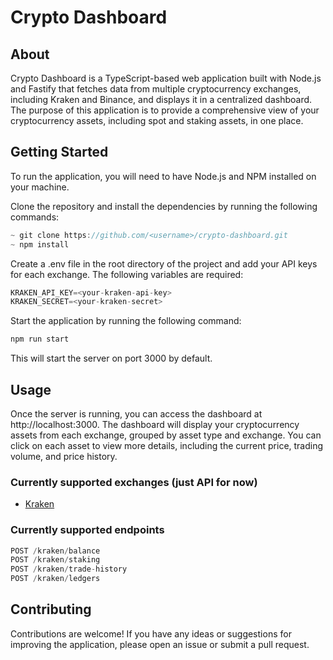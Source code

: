 # Crypto Dashboard

## About

Crypto Dashboard is a TypeScript-based web application built with Node.js and Fastify that fetches data from multiple cryptocurrency exchanges, including Kraken and Binance, and displays it in a centralized dashboard. The purpose of this application is to provide a comprehensive view of your cryptocurrency assets, including spot and staking assets, in one place.

## Getting Started

To run the application, you will need to have Node.js and NPM installed on your machine.

Clone the repository and install the dependencies by running the following commands:

```javascript
~ git clone https://github.com/<username>/crypto-dashboard.git
~ npm install
```

Create a .env file in the root directory of the project and add your API keys for each exchange. The following variables are required:

```javascript
KRAKEN_API_KEY=<your-kraken-api-key>
KRAKEN_SECRET=<your-kraken-secret>
```

Start the application by running the following command:

```javascript
npm run start
```

This will start the server on port 3000 by default.

## Usage

Once the server is running, you can access the dashboard at http://localhost:3000. The dashboard will display your cryptocurrency assets from each exchange, grouped by asset type and exchange. You can click on each asset to view more details, including the current price, trading volume, and price history.

### Currently supported exchanges (just API for now)

- [Kraken](https://www.kraken.com/)

### Currently supported endpoints

```javascript
POST /kraken/balance
POST /kraken/staking
POST /kraken/trade-history
POST /kraken/ledgers
```

## Contributing

Contributions are welcome! If you have any ideas or suggestions for improving the application, please open an issue or submit a pull request.